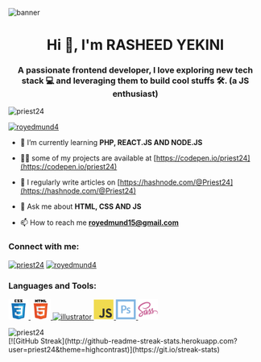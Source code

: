 ![banner](https://user-images.githubusercontent.com/69377706/187610146-6b5df557-9ed2-43c0-8bdd-fd560004bee5.png)

<h1 align="center">Hi 👋, I'm RASHEED YEKINI</h1>
<h3 align="center">A passionate frontend developer, I love exploring new tech stack 💻 and leveraging them to build cool stuffs 🛠️. (a JS enthusiast)</h3>

<p align="left"> <img src="https://komarev.com/ghpvc/?username=priest24&label=Profile%20views&color=0e75b6&style=flat" alt="priest24" /> </p>


<p align="left"> <a href="https://twitter.com/royedmund4" target="blank"><img src="https://img.shields.io/twitter/follow/royedmund4?logo=twitter&style=for-the-badge" alt="royedmund4" /></a> </p>

- 🌱 I’m currently learning **PHP, REACT.JS AND NODE.JS**

- 👨‍💻 some of my projects are available at [https://codepen.io/priest24](https://codepen.io/priest24)

- 📝 I regularly write articles on [https://hashnode.com/@Priest24](https://hashnode.com/@Priest24)

- 💬 Ask me about **HTML, CSS AND JS**

- 📫 How to reach me **royedmund15@gmail.com**

<h3 align="left">Connect with me:</h3>
<p align="left">
<a href="https://codepen.io/priest24" target="blank"><img align="center" src="https://raw.githubusercontent.com/rahuldkjain/github-profile-readme-generator/master/src/images/icons/Social/codepen.svg" alt="priest24" height="30" width="40" /></a>
<a href="https://twitter.com/royedmund4" target="blank"><img align="center" src="https://raw.githubusercontent.com/rahuldkjain/github-profile-readme-generator/master/src/images/icons/Social/twitter.svg" alt="royedmund4" height="30" width="40" /></a>
</p>

<h3 align="left">Languages and Tools:</h3>
<p align="left"> <a href="https://www.w3schools.com/css/" target="_blank" rel="noreferrer"> <img src="https://raw.githubusercontent.com/devicons/devicon/master/icons/css3/css3-original-wordmark.svg" alt="css3" width="40" height="40"/> </a> <a href="https://www.w3.org/html/" target="_blank" rel="noreferrer"> <img src="https://raw.githubusercontent.com/devicons/devicon/master/icons/html5/html5-original-wordmark.svg" alt="html5" width="40" height="40"/> </a> <a href="https://www.adobe.com/in/products/illustrator.html" target="_blank" rel="noreferrer"> <img src="https://www.vectorlogo.zone/logos/adobe_illustrator/adobe_illustrator-icon.svg" alt="illustrator" width="40" height="40"/> </a> <a href="https://developer.mozilla.org/en-US/docs/Web/JavaScript" target="_blank" rel="noreferrer"> <img src="https://raw.githubusercontent.com/devicons/devicon/master/icons/javascript/javascript-original.svg" alt="javascript" width="40" height="40"/> </a> <a href="https://www.photoshop.com/en" target="_blank" rel="noreferrer"> <img src="https://raw.githubusercontent.com/devicons/devicon/master/icons/photoshop/photoshop-line.svg" alt="photoshop" width="40" height="40"/> </a> <a href="https://sass-lang.com" target="_blank" rel="noreferrer"> <img src="https://raw.githubusercontent.com/devicons/devicon/master/icons/sass/sass-original.svg" alt="sass" width="40" height="40"/> </a> </p>

<p><img align="left" src="https://github-readme-stats.vercel.app/api/top-langs?username=priest24&show_icons=true&locale=en&layout=compact" alt="priest24" /></p>

<br>
[![GitHub Streak](http://github-readme-streak-stats.herokuapp.com?user=priest24&theme=highcontrast)](https://git.io/streak-stats)
